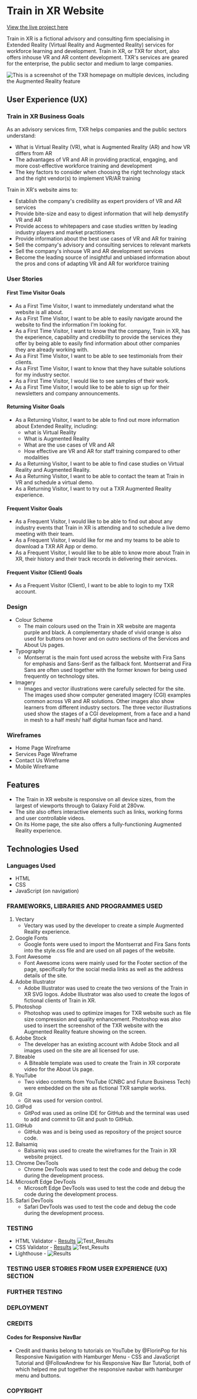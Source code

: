 # Train in XR Website
[View the live project here](https://joyzadan.github.io/html-css-portfolio-project/)


Train in XR is a fictional advisory and consulting firm specialising in Extended Reality (Virtual Reality and Augmented Reality) services for workforce learning and development. Train in XR, or TXR for short, also offers inhouse VR and AR content development. TXR's services are geared for the enterprise, the public sector and medium to large companies.


![This is a screenshot of the TXR homepage on multiple devices, including the Augmented Reality feature](assets/images/TXR-screenshots.png)


## User Experience (UX)

### Train in XR Business Goals
As an advisory services firm, TXR helps companies and the public sectors understand:
* What is Virtual Reality (VR), what is Augmented Reality (AR) and how VR differs from AR
* The advantages of VR and AR in providing practical, engaging, and more cost-effective workforce training and development
* The key factors to consider when choosing the right technology stack and the right vendor(s) to implement VR/AR training

Train in XR's website aims to:
* Establish the company's credibility as expert providers of VR and AR services 
* Provide bite-size and easy to digest information that will help demystify VR and AR
* Provide access to whitepapers and case studies written by leading industry players and market practitioners
* Provide information about the best use cases of VR and AR for training
* Sell the company's advisory and consulting services to relevant markets
* Sell the company's inhouse VR and AR development services
* Become the leading source of insightful and unbiased information about the pros and cons of adapting VR and AR for workforce training 

### User Stories

#### First Time Visitor Goals
* As a First Time Visitor, I want to immediately understand what the website is all about.
* As a First Time Visitor, I want to be able to easily navigate around the website to find the information I'm looking for.
* As a First Time Visitor, I want to know that the company, Train in XR, has the experience, capability and credibility to provide the services they offer by being able to easily find information about other companies they are already working with.
* As a First Time Visitor, I want to be able to see testimonials from their clients.
* As a First Time Visitor, I want to know that they have suitable solutions for my industry sector.
* As a First Time Visitor, I would like to see samples of their work.
* As a First Time Visitor, I would like to be able to sign up for their newsletters and company announcements.

#### Returning Visitor Goals
* As a Returning Visitor, I want to be able to find out more information about Extended Reality, including: 
    - what is Virtual Reality
    - What is Augmented Reality
    - What are the use cases of VR and AR
    - How effective are VR and AR for staff training compared to other modalities
* As a Returning Visitor, I want to be able to find case studies on Virtual Reality and Augmented Reality.
* As a Returning Visitor, I want to be able to contact the team at Train in VR and schedule a virtual demo.
* As a Returning Visitor, I want to try out a TXR Augmented Reality experience.

#### Frequent Visitor Goals
* As a Frequent Visitor, I would like to be able to find out about any industry events that Train in XR is attending and to schedule a live demo meeting with their team.
* As a Frequent Visitor, I would like for me and my teams to be able to download a TXR AR App or demo.
* As a Frequent Visitor, I would like to be able to know more about Train in XR, their history and their track records in delivering their services.

#### Frequent Visitor (Client) Goals
* As a Frequent Visitor (Client), I want to be able to login to my TXR account.

### Design

* Colour Scheme
    - The main colours used on the Train in XR website are magenta purple and black. A complementary shade of vivid orange is also used for buttons on hover and on outro sections of the Services and About Us pages.
* Typography
    - Montserrat is the main font used across the website with Fira Sans for emphasis and Sans-Serif as the fallback font. Montserrat and Fira Sans are often used together with the former known for being used frequently on technology sites.
* Imagery 
    - Images and vector illustrations were carefully selected for the site. The images used show computer generated imagery (CGI) examples common across VR and AR solutions. Other images also show learners from different industry sectors. The three vector illustrations used show the stages of a CGI development, from a face and a hand in mesh to a half mesh/ half digital human face and hand.

### Wireframes

* Home Page Wireframe
* Services Page Wireframe
* Contact Us Wireframe
* Mobile Wireframe

## Features
* The Train in XR website is responsive on all device sizes, from the largest of viewports through to Galaxy Fold at 280vw.
* The site also offers interactive elements such as links, working forms and user controllable videos.
* On its Home page, the site also offers a fully-functioning Augmented Reality experience.

## Technologies Used

### Languages Used
* HTML
* CSS
* JavaScript (on navigation)

### FRAMEWORKS, LIBRARIES AND PROGRAMMES USED
1. Vectary
    * Vectary was used by the developer to create a simple Augmented Reality experience.
2. Google Fonts
    * Google fonts were used to import the Montserrat and Fira Sans fonts into the style.css file and are used on all pages of the website.
3. Font Awesome
    * Font Awesome icons were mainly used for the Footer section of the page, specifically for the social media links as well as the address details of the site.
4. Adobe Illustrator
    * Adobe Illustrator was used to create the two versions of the Train in XR SVG logos. Adobe Illustrator was also used to create the logos of fictional clients of Train in XR.
5. Photoshop
    * Photoshop was used to optimize images for TXR website such as file size compression and quality enhancement. Photoshop was also used to insert the screenshot of the TXR website with the Augmented Reality feature showing on the screen.
6. Adobe Stock
    * The developer has an existing account with Adobe Stock and all images used on the site are all licensed for use.
7. Biteable
    * A Biteable template was used to create the Train in XR corporate video for the About Us page.
8. YouTube
    * Two video contents from YouTube (CNBC and Future Business Tech) were embedded on the site as fictional TXR sample works. 
9. Git
    * Git was used for version control.
10. GitPod
    * GitPod was used as online IDE for GitHub and the terminal was used to add and commit to Git and push to GitHub.
11. GitHub
    * GitHub was and is being used as repository of the project source code.
12. Balsamiq
    * Balsamiq was used to create the wireframes for the Train in XR website project.
13. Chrome DevTools
    * Chrome DevTools was used to test the code and debug the code during the development process.
14. Microsoft Edge DevTools
    * Microsoft Edge DevTools was used to test the code and debug the code during the development process.
15. Safari DevTools
    * Safari DevTools was used to test the code and debug the code during the development process.

### TESTING
* HTML Validator - [Results](https://validator.w3.org/nu/?doc=https%3A%2F%2Fjoyzadan.github.io%2Fhtml-css-portfolio-project%2F) ![Test_Results](assets/images/HTML_Validator.png)
* CSS Validator - [Results](https://jigsaw.w3.org/css-validator/validator?uri=https%3A%2F%2Fjoyzadan.github.io%2Fhtml-css-portfolio-project%2F&profile=css3svg&usermedium=all&warning=1&vextwarning=&lang=en) ![Test_Results](assets/images/CSS_Validator.png)
* Lighthouse - ![Results](assets/images/Lighthouse_Test.png)

### TESTING USER STORIES FROM USER EXPERIENCE (UX) SECTION

### FURTHER TESTING

### DEPLOYMENT

### CREDITS
#### Codes for Responsive NavBar
* Credit and thanks belong to tutorials on YouTube by @FlorinPop for his Responsive Navigation with Hamburger Menu - CSS and JavaScript Tutorial and @FollowAndrew for his Responsive Nav Bar Tutorial, both of which helped me put together the responsive navbar with hamburger menu and buttons.

### COPYRIGHT
